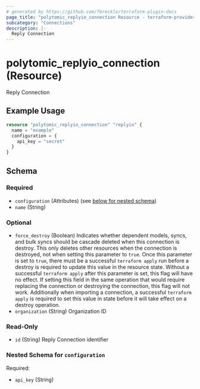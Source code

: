 ```yaml
---
# generated by https://github.com/fbreckle/terraform-plugin-docs
page_title: "polytomic_replyio_connection Resource - terraform-provider-polytomic"
subcategory: "Connections"
description: |-
  Reply Connection
---
```


# polytomic_replyio_connection (Resource)

Reply Connection

## Example Usage

```terraform
resource "polytomic_replyio_connection" "replyio" {
  name = "example"
  configuration = {
    api_key = "secret"
  }
}
```

<!-- schema generated by tfplugindocs -->
## Schema

### Required

- `configuration` (Attributes) (see [below for nested schema](#nestedatt--configuration))
- `name` (String)

### Optional

- `force_destroy` (Boolean) Indicates whether dependent models, syncs, and bulk syncs should be cascade deleted when this connection is destroy. This only deletes other resources when the connection is destroyed, not when setting this parameter to `true`. Once this parameter is set to `true`, there must be a successful `terraform apply` run before a destroy is required to update this value in the resource state. Without a successful `terraform apply` after this parameter is set, this flag will have no effect. If setting this field in the same operation that would require replacing the connection or destroying the connection, this flag will not work. Additionally when importing a connection, a successful `terraform apply` is required to set this value in state before it will take effect on a destroy operation.
- `organization` (String) Organization ID

### Read-Only

- `id` (String) Reply Connection identifier

<a id="nestedatt--configuration"></a>
### Nested Schema for `configuration`

Required:

- `api_key` (String)


